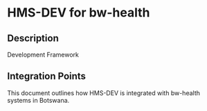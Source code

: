 # HMS-DEV for bw-health

## Description

Development Framework

## Integration Points

This document outlines how HMS-DEV is integrated with bw-health systems in Botswana.
